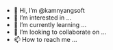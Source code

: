 - 👋 Hi, I’m @kamnyangsoft
- 👀 I’m interested in ...
- 🌱 I’m currently learning ...
- 💞️ I’m looking to collaborate on ...
- 📫 How to reach me ...

<!---
kamnyangsoft/kamnyangsoft is a ✨ special ✨ repository because its `README.md` (this file) appears on your GitHub profile.
You can click the Preview link to take a look at your changes.
--->
